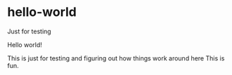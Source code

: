 # hello-world
Just for testing

Hello world!

This is just for testing and figuring out how things work around here
This is fun. 
